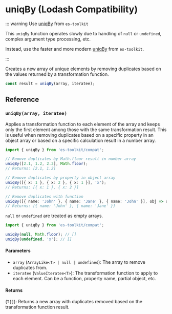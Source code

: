 # uniqBy (Lodash Compatibility)

::: warning Use [uniqBy](../../array/uniqBy.md) from `es-toolkit`

This `uniqBy` function operates slowly due to handling of `null` or `undefined`, complex argument type processing, etc.

Instead, use the faster and more modern [uniqBy](../../array/uniqBy.md) from `es-toolkit`.

:::

Creates a new array of unique elements by removing duplicates based on the values returned by a transformation function.

```typescript
const result = uniqBy(array, iteratee);
```

## Reference

### `uniqBy(array, iteratee)`

Applies a transformation function to each element of the array and keeps only the first element among those with the same transformation result. This is useful when removing duplicates based on a specific property in an object array or based on a specific calculation result in a number array.

```typescript
import { uniqBy } from 'es-toolkit/compat';

// Remove duplicates by Math.floor result in number array
uniqBy([2.1, 1.2, 2.3], Math.floor);
// Returns: [2.1, 1.2]

// Remove duplicates by property in object array
uniqBy([{ x: 1 }, { x: 2 }, { x: 1 }], 'x');
// Returns: [{ x: 1 }, { x: 2 }]

// Remove duplicates with function
uniqBy([{ name: 'John' }, { name: 'Jane' }, { name: 'John' }], obj => obj.name);
// Returns: [{ name: 'John' }, { name: 'Jane' }]
```

`null` or `undefined` are treated as empty arrays.

```typescript
import { uniqBy } from 'es-toolkit/compat';

uniqBy(null, Math.floor); // []
uniqBy(undefined, 'x'); // []
```

#### Parameters

- `array` (`ArrayLike<T> | null | undefined`): The array to remove duplicates from.
- `iteratee` (`ValueIteratee<T>`): The transformation function to apply to each element. Can be a function, property name, partial object, etc.

#### Returns

(`T[]`): Returns a new array with duplicates removed based on the transformation function result.
